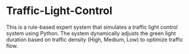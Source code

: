 # Traffic-Light-Control
This is a rule-based expert system that simulates a traffic light control system using Python. The system dynamically adjusts the green light duration based on traffic density (High, Medium, Low) to optimize traffic flow.
